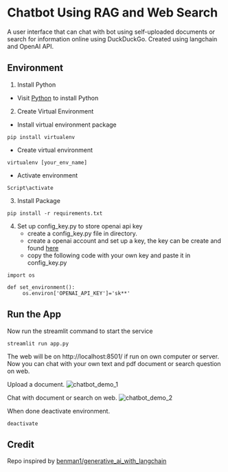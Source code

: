 # Chatbot Using RAG and Web Search

A user interface that can chat with bot using self-uploaded documents or search for information online using DuckDuckGo. Created using langchain and OpenAI API.

## Environment
1. Install Python
  - Visit [Python](https://www.python.org/) to install Python
2. Create Virtual Environment
  - Install virtual environment package
```
pip install virtualenv
```
  - Create virtual environment
```
virtualenv [your_env_name]
```
  - Activate environment
```
Script\activate
```
  
3. Install Package
```
pip install -r requirements.txt
```

4. Set up config_key.py to store openai api key
     - create a config_key.py file in directory.
     - create a openai account and set up a key, the key can be create and found [here](https://platform.openai.com/api-keys)
     - copy the following code with your own key and paste it in config_key.py
```
import os

def set_environment():
     os.environ['OPENAI_API_KEY']='sk**'
```

## Run the App
Now run the streamlit command to start the service
```
streamlit run app.py 
```
The web will be on http://localhost:8501/ if run on own computer or server. Now you can chat with your own text and pdf document or search question on web.

Upload a document.
![chatbot_demo_1](https://github.com/user-attachments/assets/417263db-cb19-4706-8fc7-3244328f9a0d)

Chat with document or search on web.
![chatbot_demo_2](https://github.com/user-attachments/assets/7bdef658-8174-4c70-9bdc-097c688f2879)

When done deactivate environment.
```
deactivate
```

## Credit
Repo inspired by [benman1/generative_ai_with_langchain](https://github.com/benman1/generative_ai_with_langchain?tab=readme-ov-file)
